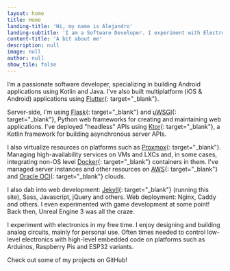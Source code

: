 ```yaml
---
layout: home
title: Home
landing-title: 'Hi, my name is Alejandro'
landing-subtitle: 'I am a Software Developer. I experiment with Electronics'
content-title: 'A bit about me'
description: null
image: null
author: null
show_tile: false
---
```


I’m a passionate software developer, specializing in building Android applications using Kotlin and Java. I've also built multiplatform (iOS & Android) applications using [Flutter](https://flutter.dev/){: target="_blank"}.

Server-side, I'm using [Flask](https://flask.palletsprojects.com/){: target="_blank"} and [uWSGI](https://flask.palletsprojects.com/en/latest/deploying/uwsgi/){: target="_blank"}, Python web frameworks for creating and maintaining web applications. I've deployed "headless" APIs using [Ktor](https://ktor.io/){: target="_blank"}, a Kotlin framework for building asynchronous server APIs.

I also virtualize resources on platforms such as [Proxmox](https://www.proxmox.com/en/){: target="_blank"}. Managing high-availability services on VMs and LXCs and, in some cases, integrating non-OS level [Docker](https://www.docker.com/){: target="_blank"} containers in them. I've managed server instances and other resources on [AWS](https://aws.amazon.com/){: target="_blank"} and [Oracle OCI](https://www.oracle.com/ca-en/cloud/){: target="_blank"} clouds.

I also dab into web development: [Jekyll](https://jekyllrb.com/){: target="_blank"} (running this site), Sass, Javascript, jQuery and others. Web deployment: Nginx, Caddy and others. I even experimented with game development at some point! Back then, Unreal Engine 3 was all the craze.

I experiment with electronics in my free time. I enjoy designing and building analog circuits, mainly for personal use. Often times needed to control low-level electronics with high-level embedded code on platforms such as Arduinos, Raspberry Pis and ESP32 variants.

Check out some of my projects on GitHub!